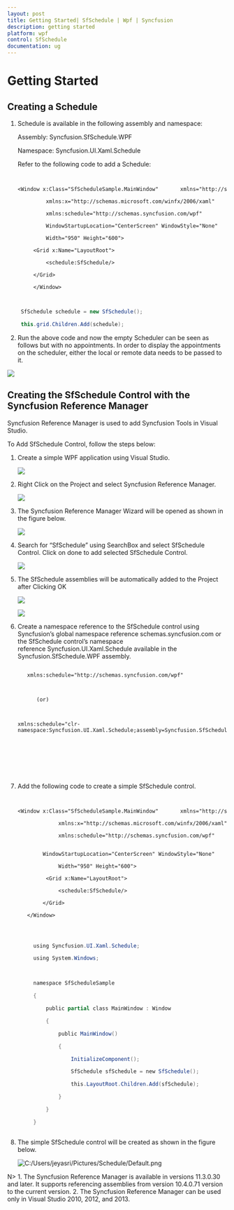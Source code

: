 ```yaml
---
layout: post
title: Getting Started| SfSchedule | Wpf | Syncfusion
description: getting started
platform: wpf
control: SfSchedule
documentation: ug
---
```


# Getting Started

## Creating a Schedule

1. Schedule is available in the following assembly and namespace:


   Assembly: Syncfusion.SfSchedule.WPF

   Namespace: Syncfusion.UI.Xaml.Schedule

   Refer to the following code to add a Schedule:


   ~~~xaml
   
	<Window x:Class="SfScheduleSample.MainWindow"       xmlns="http://schemas.microsoft.com/winfx/2006/xaml/presentation"

	        xmlns:x="http://schemas.microsoft.com/winfx/2006/xaml"

	        xmlns:schedule="http://schemas.syncfusion.com/wpf"

	        WindowStartupLocation="CenterScreen" WindowStyle="None"

	        Width="950" Height="600">

	    <Grid x:Name="LayoutRoot">

	        <schedule:SfSchedule/>

	    </Grid>

        </Window>

   ~~~



   ~~~csharp


	SfSchedule schedule = new SfSchedule();

	this.grid.Children.Add(schedule);

   ~~~


2. Run the above code and now the empty Scheduler can be seen as follows but with no appointments. In order to display the appointments on the scheduler, either the local or remote data needs to be passed to it.





  ![](Getting-Started_images/Getting-Started_img1.png)



## Creating the SfSchedule Control with the Syncfusion Reference Manager

Syncfusion Reference Manager is used to add   Syncfusion Tools in Visual Studio.

To Add SfSchedule Control, follow the steps below:

1. Create a simple WPF application using Visual Studio.

   ![](Getting-Started_images/Getting-Started_img2.png)



2. Right Click on the Project and select Syncfusion Reference Manager.

   ![](Getting-Started_images/Getting-Started_img3.png)



3. The Syncfusion Reference Manager Wizard will be opened as shown in the figure below.

   ![](Getting-Started_images/Getting-Started_img4.png)



4. Search for “SfSchedule” using SearchBox and select SfSchedule Control.  Click on done to add selected SfSchedule Control.

   ![](Getting-Started_images/Getting-Started_img5.png)
 


5. The SfSchedule assemblies will be automatically added to the Project after Clicking OK

   ![](Getting-Started_images/Getting-Started_img6.png)



   ![](Getting-Started_images/Getting-Started_img7.png)



6. Create a namespace reference to the SfSchedule control using Syncfusion’s global namespace reference schemas.syncfusion.com or the SfSchedule control’s namespace reference Syncfusion.UI.Xaml.Schedule available in the Syncfusion.SfSchedule.WPF assembly.


   ~~~xaml
   
      xmlns:schedule="http://schemas.syncfusion.com/wpf"



         (or)



   xmlns:schedule="clr-namespace:Syncfusion.UI.Xaml.Schedule;assembly=Syncfusion.SfSchedule.WPF"








   ~~~






7. Add the following code to create a simple SfSchedule control.

   ~~~xaml

		<Window x:Class="SfScheduleSample.MainWindow"       xmlns="http://schemas.microsoft.com/winfx/2006/xaml/presentation"

		        xmlns:x="http://schemas.microsoft.com/winfx/2006/xaml"

		        xmlns:schedule="http://schemas.syncfusion.com/wpf"

		        WindowStartupLocation="CenterScreen" WindowStyle="None"

		        Width="950" Height="600">

		    <Grid x:Name="LayoutRoot">

		        <schedule:SfSchedule/>
	
	       </Grid>

	  </Window>



   ~~~



   ~~~csharp

		using Syncfusion.UI.Xaml.Schedule;

		using System.Windows;



		namespace SfScheduleSample

		{

		    public partial class MainWindow : Window

		    {

		        public MainWindow()

		        {

		            InitializeComponent();

		            SfSchedule sfSchedule = new SfSchedule();

		            this.LayoutRoot.Children.Add(sfSchedule);

		        }

		    }

		}
		
   ~~~


8. The simple SfSchedule control will be created as shown in the figure below.

   ![C:/Users/jeyasri/Pictures/Schedule/Default.png](Getting-Started_images/Getting-Started_img8.png)



N> 1. The Syncfusion Reference Manager is available in versions 11.3.0.30 and later. It supports referencing assemblies from version 10.4.0.71 version to the current version. 2. The Syncfusion Reference Manager can be used only in Visual Studio 2010, 2012, and 2013.



